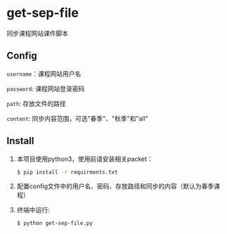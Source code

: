 # get-sep-file
同步课程网站课件脚本

## Config

`username`：课程网站用户名

`password`: 课程网站登录密码

`path`: 存放文件的路径

`content`: 同步内容范围，可选"春季"、"秋季"和"all"



## Install

1. 本项目使用python3，使用前请安装相关packet：

    ```bash
    $ pip install -r requirments.txt
    ```

2. 配置config文件中的用户名、密码、存放路径和同步的内容（默认为春季课程）

3. 终端中运行:

    ```bash 
    $ python get-sep-file.py
    ```


